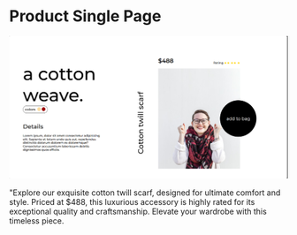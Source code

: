﻿# Product Single Page

![Preview](./Product%20Single%20Page.png)

"Explore our exquisite cotton twill scarf, designed for ultimate comfort and style. Priced at $488, this luxurious accessory is highly rated for its exceptional quality and craftsmanship. Elevate your wardrobe with this timeless piece.

